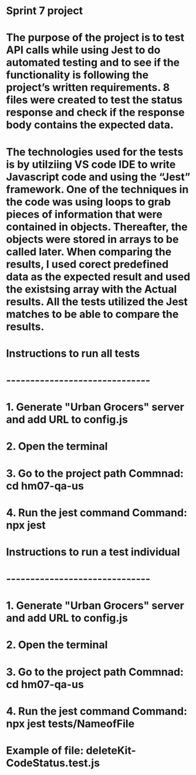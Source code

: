 # Sprint 7 project

# The purpose of the project is to test API calls while using Jest to do automated testing and to see if the functionality is following the project’s written requirements. 8 files were created to test the status response and check if the response body contains the expected data.  

# The technologies used for the tests is by utilziing VS code IDE to write Javascript code and using the “Jest” framework. One of the techniques in the code was using loops to grab pieces of information that were contained in objects. Thereafter, the objects were stored in arrays to be called later. When comparing the results, I used corect predefined data as the expected result  and used the existsing array with the Actual results. All the tests utilized the Jest matches to be able to compare the results.

# Instructions to run all tests 
# ------------------------------
# 1.  Generate "Urban Grocers" server and add URL to config.js
# 2.  Open the terminal 
# 3.  Go to the project path      Commnad: cd hm07-qa-us  
# 4.  Run the jest command        Command: npx jest 

# Instructions to run a test individual  
# ------------------------------
# 1.  Generate "Urban Grocers" server and add URL to config.js
# 2.  Open the terminal 
# 3.  Go to the project path      Commnad: cd hm07-qa-us  
# 4.  Run the jest command        Command: npx jest tests/NameofFile     
# Example of file: deleteKit-CodeStatus.test.js



